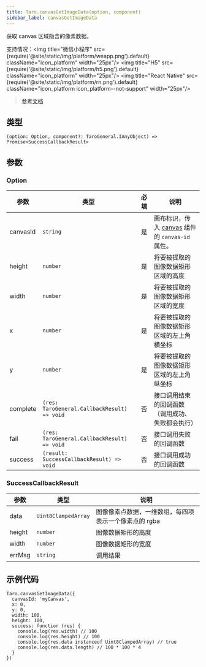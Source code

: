 ```yaml
---
title: Taro.canvasGetImageData(option, component)
sidebar_label: canvasGetImageData
---
```


获取 canvas 区域隐含的像素数据。

支持情况：<img title="微信小程序" src={require('@site/static/img/platform/weapp.png').default} className="icon_platform" width="25px"/> <img title="H5" src={require('@site/static/img/platform/h5.png').default} className="icon_platform" width="25px"/> <img title="React Native" src={require('@site/static/img/platform/rn.png').default} className="icon_platform icon_platform--not-support" width="25px"/>

> [参考文档](https://developers.weixin.qq.com/miniprogram/dev/api/canvas/wx.canvasGetImageData.html)

## 类型

```tsx
(option: Option, component?: TaroGeneral.IAnyObject) => Promise<SuccessCallbackResult>
```

## 参数

### Option

| 参数 | 类型 | 必填 | 说明 |
| --- | --- | :---: | --- |
| canvasId | `string` | 是 | 画布标识，传入 [canvas](https://developers.weixin.qq.com/miniprogram/dev/component/canvas.html) 组件的 `canvas-id` 属性。 |
| height | `number` | 是 | 将要被提取的图像数据矩形区域的高度 |
| width | `number` | 是 | 将要被提取的图像数据矩形区域的宽度 |
| x | `number` | 是 | 将要被提取的图像数据矩形区域的左上角横坐标 |
| y | `number` | 是 | 将要被提取的图像数据矩形区域的左上角纵坐标 |
| complete | `(res: TaroGeneral.CallbackResult) => void` | 否 | 接口调用结束的回调函数（调用成功、失败都会执行） |
| fail | `(res: TaroGeneral.CallbackResult) => void` | 否 | 接口调用失败的回调函数 |
| success | `(result: SuccessCallbackResult) => void` | 否 | 接口调用成功的回调函数 |

### SuccessCallbackResult

| 参数 | 类型 | 说明 |
| --- | --- | --- |
| data | `Uint8ClampedArray` | 图像像素点数据，一维数组，每四项表示一个像素点的 rgba |
| height | `number` | 图像数据矩形的高度 |
| width | `number` | 图像数据矩形的宽度 |
| errMsg | `string` | 调用结果 |

## 示例代码

```tsx
Taro.canvasGetImageData({
  canvasId: 'myCanvas',
  x: 0,
  y: 0,
  width: 100,
  height: 100,
  success: function (res) {
    console.log(res.width) // 100
    console.log(res.height) // 100
    console.log(res.data instanceof Uint8ClampedArray) // true
    console.log(res.data.length) // 100 * 100 * 4
  }
})
```
